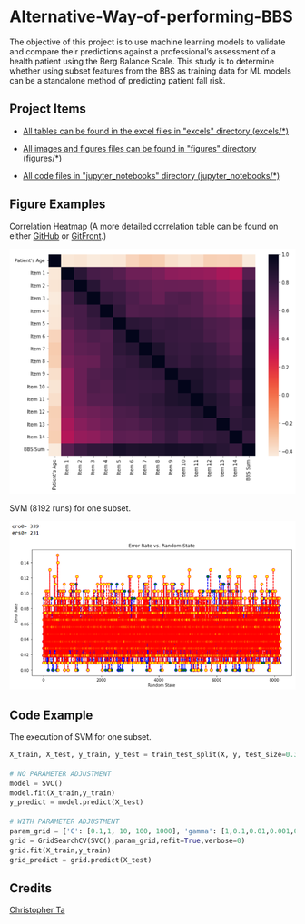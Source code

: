 # Alternative-Way-of-performing-BBS

The objective of this project is to use machine learning models to validate and compare their predictions against a professional’s assessment of a health patient using the Berg Balance Scale. This study is to determine whether using subset features from the BBS as training data for ML models can be a standalone method of predicting patient fall risk.

## Project Items

- [All tables can be found in the excel files in "excels" directory (excels/*)](excels)

- [All images and figures files can be found in "figures" directory (figures/*)](figures)

- [All code files in "jupyter_notebooks" directory (jupyter_notebooks/*)](jupyter_notebooks)

## Figure Examples

Correlation Heatmap (A more detailed correlation table can be found on either [GitHub](https://github.com/Krunk-Juice/Alternative-Way-of-performing-BBS/blob/main/excels/BBS%20Machine%20Learning%20Data%20Detailed%20Correlation%20Table.xlsx) or [GitFront](https://gitfront.io/r/Krunk-Juice/LyY4kEcTLGs4/A-Alternative-Way-of-performing-BBS---A-study-of-a-ML-Model-approach/).)

<img src="figures/Correlation Heatmap.png" width="600em" />

SVM (8192 runs) for one subset.

<img src="figures/SVM Scaled vs Unscaled 7 High Corr rs101 BF8192.png" width="600em" />

## Code Example

The execution of SVM for one subset.

```py
X_train, X_test, y_train, y_test = train_test_split(X, y, test_size=0.30, random_state=rs)

# NO PARAMETER ADJUSTMENT
model = SVC()
model.fit(X_train,y_train)
y_predict = model.predict(X_test)

# WITH PARAMETER ADJUSTMENT
param_grid = {'C': [0.1,1, 10, 100, 1000], 'gamma': [1,0.1,0.01,0.001,0.0001]}
grid = GridSearchCV(SVC(),param_grid,refit=True,verbose=0)
grid.fit(X_train,y_train)
grid_predict = grid.predict(X_test)
```

## Credits

[Christopher Ta](https://github.com/Krunk-Juice)
